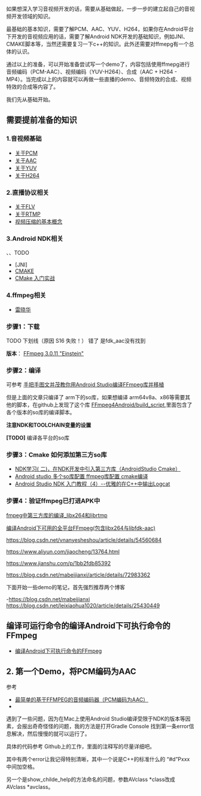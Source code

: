 如果想深入学习音视频开发的话，需要从基础做起，一步一步的建立起自己的音视频开发领域的知识。

最基础的基本知识，需要了解PCM、AAC、YUV、H264，如果你在Android平台下开发的音视频应用的话，需要了解Android NDK开发的基础知识，例如JNI、CMAKE脚本等，当然还需要复习一下c++的知识。此外还需要对ffmepg有一个总体的认识。

通过以上的准备，可以开始准备尝试写一个demo了，内容包括使用ffmepg进行音频编码（PCM-AAC）、视频编码（YUV-H264）、合成（AAC + H264 - MP4）。当完成以上的内容就可以再做一些直播的demo、音频特效的合成、视频特效的合成等内容了。

我们先从基础开始。


## 需要提前准备的知识

### 1.音视频基础

- [关于PCM](https://github.com/sparkfengbo/AndroidNotes/blob/master/%E9%9F%B3%E8%A7%86%E9%A2%91%E5%A4%84%E7%90%86/PCM.md)
- [关于AAC](https://github.com/sparkfengbo/AndroidNotes/blob/master/%E9%9F%B3%E8%A7%86%E9%A2%91%E5%A4%84%E7%90%86/AAC.md)
- [关于YUV](https://github.com/sparkfengbo/AndroidNotes/blob/master/%E9%9F%B3%E8%A7%86%E9%A2%91%E5%A4%84%E7%90%86/YUV.md)
- [关于H264](https://github.com/sparkfengbo/AndroidNotes/blob/master/%E9%9F%B3%E8%A7%86%E9%A2%91%E5%A4%84%E7%90%86/H264.md)


### 2.直播协议相关

- [关于FLV](https://github.com/sparkfengbo/AndroidNotes/blob/master/%E9%9F%B3%E8%A7%86%E9%A2%91%E5%A4%84%E7%90%86/FLV.md)
- [关于RTMP](https://github.com/sparkfengbo/AndroidNotes/blob/master/%E9%9F%B3%E8%A7%86%E9%A2%91%E5%A4%84%E7%90%86/RTMP.md)
- [视频压缩的基本概念](https://github.com/sparkfengbo/AndroidNotes/blob/master/%E9%9F%B3%E8%A7%86%E9%A2%91%E5%A4%84%E7%90%86/%E8%A7%86%E9%A2%91%E5%8E%8B%E7%BC%A9%E7%9A%84%E5%9F%BA%E6%9C%AC%E6%A6%82%E5%BF%B5.md)


### 3.Android NDK相关

、、TODO

- [JNI]
- [CMAKE]()
- [CMake 入门实战](http://www.hahack.com/codes/cmake/)

### 4.ffmpeg相关

- [雷晓华]()



### 步骤1：下载


TODO 下划线（原因  S16 失败！）  错了 是fdk_aac没有找到


**版本**： [FFmpeg 3.0.11 "Einstein"](http://ffmpeg.org/download.html#releases)




### 步骤2：编译


可参考 [手把手图文并茂教你用Android Studio编译FFmpeg库并移植](https://blog.csdn.net/hejjunlin/article/details/52661331)

但是上面的文章只编译了 arm下的so库，如果想编译 arm64v8a、x86等需要其他的脚本，在github上发现了这个库 [FFmpeg4Android/build_script](https://github.com/mabeijianxi/FFmpeg4Android),里面包含了各个版本的so库的编译脚本。

**注意NDK和TOOLCHAIN变量的设置**

**[TODO]** 编译各平台的so库

### 步骤3：Cmake 如何添加第三方so库

- [NDK学习( 二)，在NDK开发中引入第三方库（AndroidStudio Cmake）](https://blog.csdn.net/mxw3755/article/details/56676923)
- [Android studio 多个so库配置 ffmpeg库配置 cmake编译](https://blog.csdn.net/m0_37677536/article/details/78561085)
- [Android Studio NDK 入门教程（4）--优雅的在C++中输出Logcat](https://blog.csdn.net/venusic/article/details/52294815)


### 步骤4：验证ffmpeg已打进APK中



[fmpeg中第三方库的编译_libx264和librtmp
](https://blog.csdn.net/jiandanjiuhao_88/article/details/54694029)

[编译Android下可用的全平台FFmpeg(包含libx264与libfdk-aac)](https://blog.csdn.net/mabeijianxi/article/details/74544879)

https://blog.csdn.net/vnanyesheshou/article/details/54560684


https://www.aliyun.com/jiaocheng/13764.html

https://www.jianshu.com/p/1bb2fdb85392

https://blog.csdn.net/mabeijianxi/article/details/72983362


下面开始一些demo的笔记，首先强烈推荐两个博客


-https://blog.csdn.net/mabeijianxi
https://blog.csdn.net/leixiaohua1020/article/details/25430449



## 编译可运行命令的编译Android下可执行命令的FFmpeg


- [编译Android下可执行命令的FFmpeg](https://blog.csdn.net/mabeijianxi/article/details/72904694)

## 2. 第一个Demo，将PCM编码为AAC

参考

- [最简单的基于FFMPEG的音频编码器（PCM编码为AAC）](https://blog.csdn.net/leixiaohua1020/article/details/25430449)
- []()



遇到了一些问题，因为在Mac上使用Android Studio编译受限于NDK的版本等因素，会报出奇奇怪怪的问题，我的方法是打开Gradle Console 找到第一条error信息解决，然后慢慢的就可以运行了。

具体的代码参考 Github上的工作，里面的注释写的尽量详细吧。

其中有两个error让我记得特别清晰，其中一个说是C++的标准什么的 “#d”Pxxx   中间加空格。

另一个是show_childe_help的方法命名的问题，参数AVclass *class改成 AVclass *avclass。